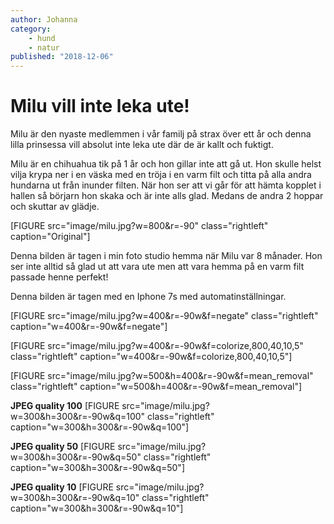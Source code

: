 ```yaml
---
author: Johanna
category:
    - hund
    - natur
published: "2018-12-06"
---
```

Milu vill inte leka ute!
==================================

Milu är den nyaste medlemmen i vår familj på strax över ett år och denna lilla prinsessa vill absolut inte leka ute där de är kallt och fuktigt.

<!--more-->

Milu är en chihuahua tik på 1 år och hon gillar inte att gå ut. Hon skulle helst vilja krypa ner i en väska med en tröja i en varm filt och titta på alla andra hundarna ut från inunder filten. När hon ser att vi går för att hämta kopplet i hallen så börjarn hon skaka och är inte alls glad. Medans de andra 2 hoppar och skuttar av glädje.  

[FIGURE src="image/milu.jpg?w=800&r=-90" class="rightleft" caption="Original"]


Denna bilden är tagen i min foto studio hemma när Milu var 8 månader. Hon ser inte alltid så glad ut att vara ute men att vara hemma på en varm filt passade henne perfekt!

Denna bilden är tagen med en Iphone 7s med automatinställningar.


[FIGURE src="image/milu.jpg?w=400&r=-90w&f=negate" class="rightleft" caption="w=400&r=-90w&f=negate"]


[FIGURE src="image/milu.jpg?w=400&r=-90w&f=colorize,800,40,10,5" class="rightleft" caption="w=400&r=-90w&f=colorize,800,40,10,5"]



[FIGURE src="image/milu.jpg?w=500&h=400&r=-90w&f=mean_removal" class="rightleft" caption="w=500&h=400&r=-90w&f=mean_removal"]


**JPEG quality 100**
[FIGURE src="image/milu.jpg?w=300&h=300&r=-90w&q=100" class="rightleft" caption="w=300&h=300&r=-90w&q=100"]

**JPEG quality 50**
[FIGURE src="image/milu.jpg?w=300&h=300&r=-90w&q=50" class="rightleft" caption="w=300&h=300&r=-90w&q=50"]

**JPEG quality 10**
[FIGURE src="image/milu.jpg?w=300&h=300&r=-90w&q=10" class="rightleft" caption="w=300&h=300&r=-90w&q=10"]
